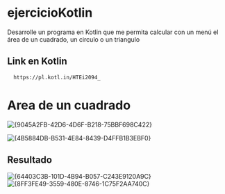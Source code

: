 # ejercicioKotlin


Desarrolle un programa en Kotlin que me permita calcular con un menú el área de un cuadrado, un circulo o un triangulo

## Link en Kotlin

```bash
  https://pl.kotl.in/HTEi2094_
```

#  Area de un cuadrado

![{9045A2FB-42D6-4D6F-B218-75BBF698C422}](https://github.com/user-attachments/assets/80faf95a-f370-4b73-a059-6babf2a1450a)

![{4B5884DB-B531-4E84-8439-D4FFB1B3EBF0}](https://github.com/user-attachments/assets/0f1ed8fe-419b-4324-85a9-7aaa7e228c21)

## Resultado
![{64403C3B-101D-4B94-B057-C243E9120A9C}](https://github.com/user-attachments/assets/5f14d947-0d2f-45c1-bb29-6c055cca3ab5)
![{8FF3FE49-3559-480E-8746-1C75F2AA740C}](https://github.com/user-attachments/assets/232d963a-6d9f-4c9b-a698-42c505151703)













